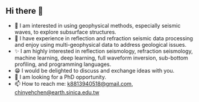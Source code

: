 ## Hi there 👋

<!--
**Lohengrink/Lohengrink** is a ✨ _special_ ✨ repository because its `README.md` (this file) appears on your GitHub profile.

Here are some ideas to get you started:

- 🔭 I am interested in using geophysical methods, especially seismic waves, to explore subsurface structures. Currently, I work with Prof. Yunung Nina Lin at the Subsurface Imaging Lab, Institute of Earth Sciences, Academia Sinica, Taiwan. Our research focuses on the tectonic escape model in the offshore area of southwestern Taiwan using marine multi-channel seismic and sub-bottom profiler data. We also conduct integral interpretation with bathymetry, InSAR, and paleomagnetic data. I have experience in reflection and refraction seismic data processing and enjoy using multi-geophysical data to address geological issues. 
- 🌱 I’m currently learning Machine Learning, seismic full-waveform inversion. While my experience in those fields is limited, I am eager to expand my knowledge.
- 😁 I am highly interested in reflection seismology, refraction seismology, machine learning, deep learning, full waveform inversion, sub-bottom profiling, and programming languages. I would be delighted to discuss and exchange ideas with you.
- 👯 I am looking for a PhD opportunity.
- 📫 How to reach me: k8813940518@gmail.com, chinyehchen@earth.sinica.edu.tw
-->
- 🔭 I am interested in using geophysical methods, especially seismic waves, to explore subsurface structures.
- 🌊 I have experience in reflection and refraction seismic data processing and enjoy using multi-geophysical data to address geological issues. 
- ✨ I am highly interested in reflection seismology, refraction seismology, machine learning, deep learning, full waveform inversion, sub-bottom profiling, and programming languages.
- 😁 I would be delighted to discuss and exchange ideas with you.
- 👯 I am looking for a PhD opportunity.
- 📫 How to reach me: k8813940518@gmail.com, chinyehchen@earth.sinica.edu.tw
